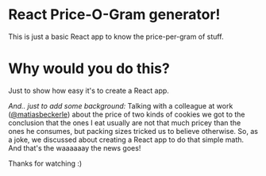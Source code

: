 # React Price-O-Gram generator!

This is just a basic React app to know the price-per-gram of stuff.

# Why would you do this?
Just to show how easy it's to create a React app. 

_And.. just to add some background:_
Talking with a colleague at work ([@matiasbeckerle](https://github.com/matiasbeckerle)) about the price of two kinds of cookies we got to the conclusion that the ones I eat usually are not that much pricey than the ones he consumes, but packing sizes tricked us to believe otherwise. 
So, as a joke, we discussed about creating a React app to do that simple math. And that's the waaaaaay the news goes!

Thanks for watching :)
